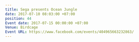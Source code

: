 ```yaml
---
title: Sega presents Ocean Jungle
date: 2017-07-10 08:03:00 +07:00
position: 44
Event date: 2017-07-15 00:00:00 +07:00
Venue: Birdcage
Event URL: https://www.facebook.com/events/404965663232863/
---
```


